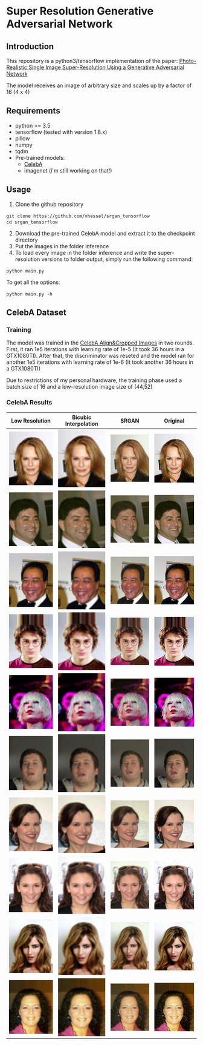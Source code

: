 # Super Resolution Generative Adversarial Network

## Introduction
This repository is a python3/tensorflow implementation of the paper: [Photo-Realistic Single Image Super-Resolution Using a Generative Adversarial Network](https://arxiv.org/abs/1609.04802)

The model receives an image of arbitrary size and scales up by a factor of 16 (4 x 4)

## Requirements
* python >= 3.5
* tensorflow (tested with version 1.8.x)
* pillow
* numpy
* tqdm
* Pre-trained models:
  * [CelebA](https://drive.google.com/open?id=1dzKXc63ZCAgT_X1cdgXVfjBaNzBQekdD)
  * imagenet (i'm still working on that!)

## Usage
1) Clone the github repository
```
git clone https://github.com/vhessel/srgan_tensorflow
cd srgan_tensorflow
```
2) Download the pre-trained CelebA model and extract it to the checkpoint directory
3) Put the images in the folder inference
4) To load every image in the folder inference and write the super-resolution versions to folder output, simply run the following command:
```
python main.py
```
To get all the options:
```
python main.py -h
```
## CelebA Dataset
### Training
The model was trained in the [CelebA Align&Cropped Images](http://mmlab.ie.cuhk.edu.hk/projects/CelebA.html) in two rounds.
First, it ran 1e5 iterations with learning rate of 1e-5 (It took 36 hours in a GTX1080TI). After that, the discriminator was reseted and the model ran for another 1e5 iterations with learning rate of 1e-6 (It took another 36 hours in a GTX1080TI)

Due to restrictions of my personal hardware, the training phase used a batch size of 16 and a low-resolution image size of (44,52)

### CelebA Results

| Low Resolution| Bicubic Interpolation | SRGAN | Original |
:-------------------------:|:-------------------------:|:-------------------------:|:-------------------------:
![](images/0/low_resolution.png) | ![](images/0/bicubic.png) | ![](images/0/generated_step_99500.png) | ![](images/0/high_resolution.png) 
![](images/1/low_resolution.png) | ![](images/1/bicubic.png) | ![](images/1/generated_step_99500.png) | ![](images/1/high_resolution.png) 
![](images/2/low_resolution.png) | ![](images/2/bicubic.png) | ![](images/2/generated_step_99500.png) | ![](images/2/high_resolution.png) 
![](images/3/low_resolution.png) | ![](images/3/bicubic.png) | ![](images/3/generated_step_99500.png) | ![](images/3/high_resolution.png) 
![](images/4/low_resolution.png) | ![](images/4/bicubic.png) | ![](images/4/generated_step_99500.png) | ![](images/4/high_resolution.png) 
![](images/5/low_resolution.png) | ![](images/5/bicubic.png) | ![](images/5/generated_step_99500.png) | ![](images/5/high_resolution.png) 
![](images/6/low_resolution.png) | ![](images/6/bicubic.png) | ![](images/6/generated_step_99500.png) | ![](images/6/high_resolution.png) 
![](images/7/low_resolution.png) | ![](images/7/bicubic.png) | ![](images/7/generated_step_99500.png) | ![](images/7/high_resolution.png) 
![](images/8/low_resolution.png) | ![](images/8/bicubic.png) | ![](images/8/generated_step_99500.png) | ![](images/8/high_resolution.png) 
![](images/9/low_resolution.png) | ![](images/9/bicubic.png) | ![](images/9/generated_step_99500.png) | ![](images/9/high_resolution.png) 
